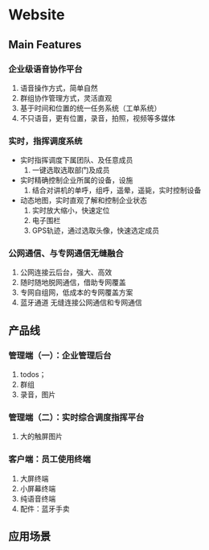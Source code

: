 # Website
## Main Features
### 企业级语音协作平台
1. 语音操作方式，简单自然
1. 群组协作管理方式，灵活直观
1. 基于时间和位置的统一任务系统（工单系统）
1. 不只语音，更有位置，录音，拍照，视频等多媒体

### 实时，指挥调度系统
- 实时指挥调度下属团队、及任意成员
  1. 一键选取选取部门及成员
- 实时精确控制企业所属的设备，设施
  1. 结合对讲机的单呼，组呼，遥晕，遥毙，实时控制设备
- 动态地图，实时直观了解和控制企业状态
  1. 实时放大缩小，快速定位
  1. 电子围栏
  1. GPS轨迹，通过选取头像，快速选定成员

### 公网通信、与专网通信无缝融合
1. 公网连接云后台，强大、高效
1. 随时随地脱网通信，借助专网覆盖
1. 专网自组网，低成本的专网覆盖方案
1. 蓝牙通道 无缝连接公网通信和专网通信

## 产品线
### 管理端（一）：企业管理后台
1. todos；
1. 群组
1. 录音，图片

### 管理端（二）：实时综合调度指挥平台
1. 大的触屏图片

### 客户端：员工使用终端
1. 大屏终端
1. 小屏幕终端
1. 纯语音终端
1. 配件：蓝牙手卖

## 应用场景
